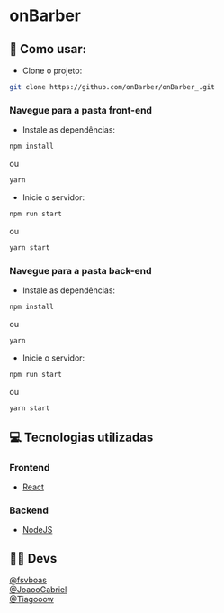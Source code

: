 # onBarber

## 🤔 Como usar:

- Clone o projeto:

```bash
git clone https://github.com/onBarber/onBarber_.git
```

### Navegue para a pasta front-end

- Instale as dependências:

```bash
npm install
```

ou

```bash
yarn
```

- Inicie o servidor:

```bash
npm run start
```

ou

```bash
yarn start
```

### Navegue para a pasta back-end

- Instale as dependências:

```bash
npm install
```

ou

```bash
yarn
```

- Inicie o servidor:

```bash
npm run start
```

ou

```bash
yarn start
```

## 💻 Tecnologias utilizadas

### Frontend

- [React](https://github.com/facebook/react)

### Backend

- [NodeJS](https://nodejs.org/en/)

## 👨‍💻 Devs

[@fsvboas](https://github.com/fsvboas) <br>
[@JoaooGabriel](https://github.com/JoaooGabriel) <br>
[@Tiagooow](https://github.com/Tiagooow)